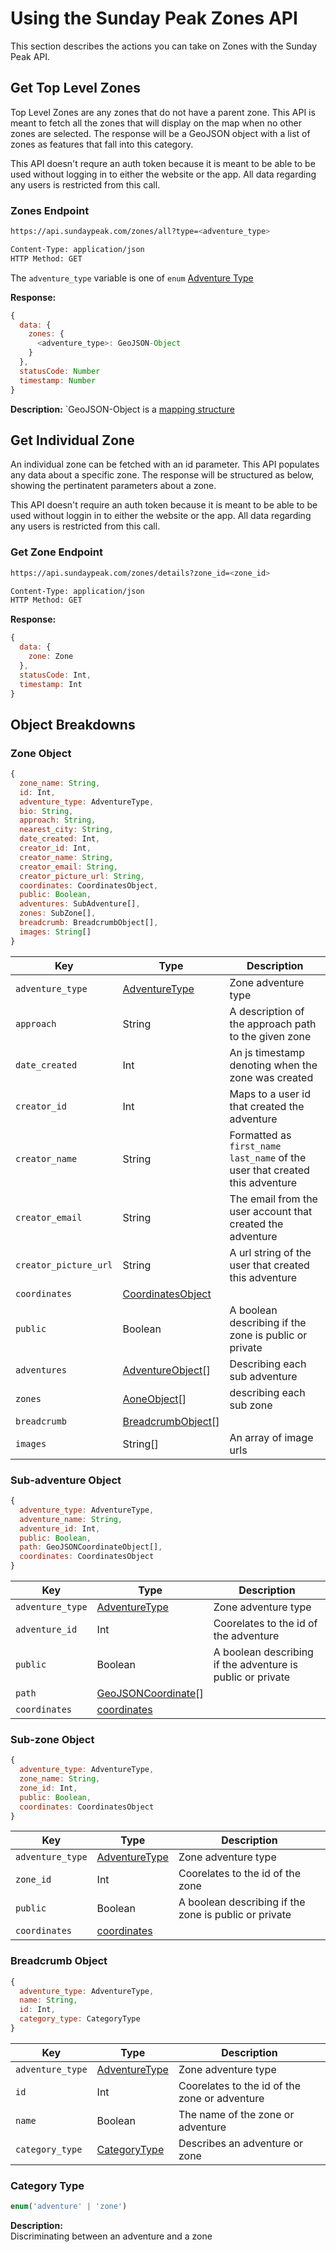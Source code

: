 # Using the Sunday Peak Zones API

This section describes the actions you can take on Zones with the Sunday Peak API.

## Get Top Level Zones

Top Level Zones are any zones that do not have a parent zone. This API is meant to fetch all the zones that will display on the map when no other zones are selected. The response will be a GeoJSON object with a list of zones as features that fall into this category.

This API doesn't requre an auth token because it is meant to be able to be used without logging in to either the website or the app. All data regarding any users is restricted from this call.

### Zones Endpoint
```bash
https://api.sundaypeak.com/zones/all?type=<adventure_type>

Content-Type: application/json
HTTP Method: GET
```

The `adventure_type` variable is one of `enum` [Adventure Type](https://github.com/amaclean2/Rivers/blob/main/APIDocs/Adventures.md#adventuretype)

**Response:**
```javascript
{
  data: {
    zones: {
      <adventure_type>: GeoJSON-Object
    }
  },
  statusCode: Number
  timestamp: Number
}
```

**Description:**
`GeoJSON-Object is a [mapping structure](https://github.com/amaclean2/Rivers/blob/main/APIDocs/Adventures.md#geojson-object)

## Get Individual Zone

An individual zone can be fetched with an id parameter. This API populates any data about a specific zone. The response will be structured as below, showing the pertinatent parameters about a zone.

This API doesn't require an auth token because it is meant to be able to be used without loggin in to either the website or the app. All data regarding any users is restricted from this call.

### Get Zone Endpoint
```bash
https://api.sundaypeak.com/zones/details?zone_id=<zone_id>

Content-Type: application/json
HTTP Method: GET
```

**Response:**  
```javascript
{
  data: {
    zone: Zone
  },
  statusCode: Int,
  timestamp: Int
}
```

## Object Breakdowns

### Zone Object
```javascript
{
  zone_name: String,
  id: Int,
  adventure_type: AdventureType,
  bio: String,
  approach: String,
  nearest_city: String,
  date_created: Int,
  creator_id: Int,
  creator_name: String,
  creator_email: String,
  creator_picture_url: String,
  coordinates: CoordinatesObject,
  public: Boolean,
  adventures: SubAdventure[],
  zones: SubZone[],
  breadcrumb: BreadcrumbObject[],
  images: String[]
}
```

|Key|Type|Description|
|--|--|--|
|`adventure_type`|[AdventureType](https://github.com/amaclean2/Rivers/blob/main/APIDocs/Adventures.md#adventuretype)|Zone adventure type|
|`approach`|String|A description of the approach path to the given zone|  
|`date_created`|Int|An js timestamp denoting when the zone was created|    
|`creator_id`|Int|Maps to a user id that created the adventure|
|`creator_name`|String|Formatted as `first_name last_name` of the user that created this adventure|
|`creator_email`|String|The email from the user account that created the adventure|
|`creator_picture_url`|String|A url string of the user that created this adventure|
|`coordinates`|[CoordinatesObject](https://github.com/amaclean2/Rivers/blob/main/APIDocs/Adventures.md#coordinates-object)| |  
|`public`|Boolean|A boolean describing if the zone is public or private|
|`adventures`|[AdventureObject](#sub-adventure-object)[]|Describing each sub adventure|
|`zones`|[AoneObject](#sub-zone-object)[]|describing each sub zone|
|`breadcrumb`|[BreadcrumbObject](#breadcrumb-object)[]| |
|`images`|String[]|An array of image urls|

### Sub-adventure Object
```javascript
{
  adventure_type: AdventureType,
  adventure_name: String,
  adventure_id: Int,
  public: Boolean,
  path: GeoJSONCoordinateObject[],
  coordinates: CoordinatesObject
}
```

|Key|Type|Description|
|--|--|--|
|`adventure_type`|[AdventureType](https://github.com/amaclean2/Rivers/blob/main/APIDocs/Adventures.md#adventuretype)|Zone adventure type|
|`adventure_id`|Int|Coorelates to the id of the adventure| 
|`public`|Boolean|A boolean describing if the adventure is public or private|
|`path`|[GeoJSONCoordinate](https://github.com/amaclean2/Rivers/blob/main/APIDocs/Adventures.md#geojson-coordinates-object)[]| |
|`coordinates`|[coordinates](https://github.com/amaclean2/Rivers/blob/main/APIDocs/Adventures.md#coordinates-object)| |

### Sub-zone Object
```javascript
{
  adventure_type: AdventureType,
  zone_name: String,
  zone_id: Int,
  public: Boolean,
  coordinates: CoordinatesObject
}
```

|Key|Type|Description|
|--|--|--|
|`adventure_type`|[AdventureType](https://github.com/amaclean2/Rivers/blob/main/APIDocs/Adventures.md#adventuretype)|Zone adventure type|
|`zone_id`|Int|Coorelates to the id of the zone| 
|`public`|Boolean|A boolean describing if the zone is public or private|
|`coordinates`|[coordinates](https://github.com/amaclean2/Rivers/blob/main/APIDocs/Adventures.md#coordinates-object)| |

### Breadcrumb Object
```javascript
{
  adventure_type: AdventureType,
  name: String,
  id: Int,
  category_type: CategoryType
}
```

|Key|Type|Description|
|--|--|--|
|`adventure_type`|[AdventureType](https://github.com/amaclean2/Rivers/blob/main/APIDocs/Adventures.md#adventuretype)|Zone adventure type|
|`id`|Int|Coorelates to the id of the zone or adventure| 
|`name`|Boolean|The name of the zone or adventure|
|`category_type`|[CategoryType](#category-type)|Describes an adventure or zone|

### Category Type
```javascript
enum('adventure' | 'zone')
```

**Description:**  
Discriminating between an adventure and a zone
